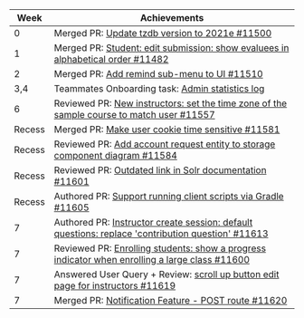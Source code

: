 | Week | Achievements                                                                                                                                       |
|------|----------------------------------------------------------------------------------------------------------------------------------------------------|
| 0    | Merged PR: [Update tzdb version to 2021e #11500](https://github.com/TEAMMATES/teammates/pull/11500) |
| 1 | Merged PR: [Student: edit submission: show evaluees in alphabetical order #11482](https://github.com/TEAMMATES/teammates/pull/11482) |
| 2 | Merged PR: [Add remind sub-menu to UI #11510](https://github.com/TEAMMATES/teammates/pull/11510) |
| 3,4 | Teammates Onboarding task: [Admin statistics log](https://github.com/ziqing26/teammates/pull/3) |
| 6 | Reviewed PR: [New instructors: set the time zone of the sample course to match user #11557](https://github.com/TEAMMATES/teammates/pull/11557) |
| Recess | Merged PR: [Make user cookie time sensitive #11581](https://github.com/TEAMMATES/teammates/pull/11581) |
| Recess | Reviewed PR: [Add account request entity to storage component diagram #11584](https://github.com/TEAMMATES/teammates/pull/11584) |
| Recess | Reviewed PR: [Outdated link in Solr documentation #11601](https://github.com/TEAMMATES/teammates/pull/11601) |
| Recess | Authored PR: [Support running client scripts via Gradle #11605](https://github.com/TEAMMATES/teammates/pull/11605) |
| 7 | Authored PR: [Instructor create session: default questions: replace 'contribution question' #11613](https://github.com/TEAMMATES/teammates/pull/11613) |
| 7 | Reviewed PR: [Enrolling students: show a progress indicator when enrolling a large class #11600](https://github.com/TEAMMATES/teammates/pull/11600) |
| 7 | Answered User Query + Review: [scroll up button edit page for instructors #11619](https://github.com/TEAMMATES/teammates/pull/11619) |
| 7 | Merged PR: [Notification Feature - POST route #11620](https://github.com/TEAMMATES/teammates/pull/11620) |